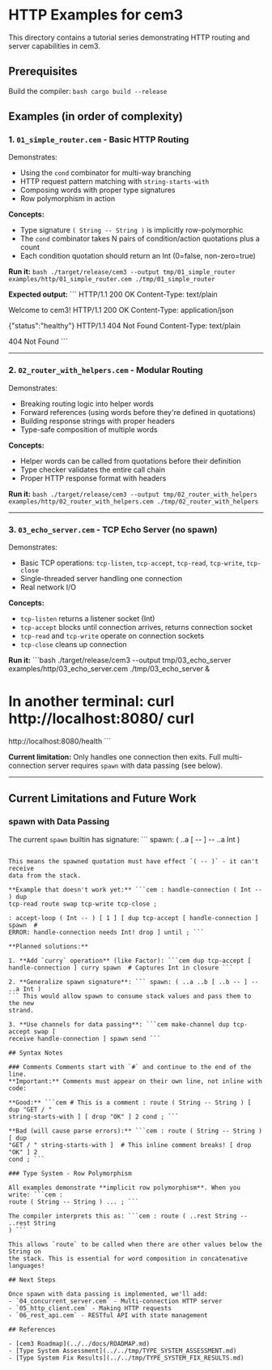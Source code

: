 # HTTP Examples for cem3

This directory contains a tutorial series demonstrating HTTP routing and server
capabilities in cem3.

## Prerequisites

Build the compiler: ```bash cargo build --release ```

## Examples (in order of complexity)

### 1. `01_simple_router.cem` - Basic HTTP Routing

Demonstrates:
- Using the `cond` combinator for multi-way branching
- HTTP request pattern matching with `string-starts-with`
- Composing words with proper type signatures
- Row polymorphism in action

**Concepts:**
- Type signature `( String -- String )` is implicitly row-polymorphic
- The `cond` combinator takes N pairs of condition/action quotations plus a
  count
- Each condition quotation should return an Int (0=false, non-zero=true)

**Run it:** ```bash ./target/release/cem3 --output tmp/01_simple_router
examples/http/01_simple_router.cem ./tmp/01_simple_router ```

**Expected output:** ``` HTTP/1.1 200 OK Content-Type: text/plain

Welcome to cem3! HTTP/1.1 200 OK Content-Type: application/json

{"status":"healthy"} HTTP/1.1 404 Not Found Content-Type: text/plain

404 Not Found ```

---

### 2. `02_router_with_helpers.cem` - Modular Routing

Demonstrates:
- Breaking routing logic into helper words
- Forward references (using words before they're defined in quotations)
- Building response strings with proper headers
- Type-safe composition of multiple words

**Concepts:**
- Helper words can be called from quotations before their definition
- Type checker validates the entire call chain
- Proper HTTP response format with headers

**Run it:** ```bash ./target/release/cem3 --output tmp/02_router_with_helpers
examples/http/02_router_with_helpers.cem ./tmp/02_router_with_helpers ```

---

### 3. `03_echo_server.cem` - TCP Echo Server (no spawn)

Demonstrates:
- Basic TCP operations: `tcp-listen`, `tcp-accept`, `tcp-read`, `tcp-write`,
  `tcp-close`
- Single-threaded server handling one connection
- Real network I/O

**Concepts:**
- `tcp-listen` returns a listener socket (Int)
- `tcp-accept` blocks until connection arrives, returns connection socket
- `tcp-read` and `tcp-write` operate on connection sockets
- `tcp-close` cleans up connection

**Run it:** ```bash ./target/release/cem3 --output tmp/03_echo_server
examples/http/03_echo_server.cem ./tmp/03_echo_server &

# In another terminal: curl http://localhost:8080/ curl
http://localhost:8080/health ```

**Current limitation:** Only handles one connection then exits. Full
multi-connection server requires `spawn` with data passing (see below).

---

## Current Limitations and Future Work

### spawn with Data Passing

The current `spawn` builtin has signature: ``` spawn: ( ..a [ -- ] -- ..a Int )
```

This means the spawned quotation must have effect `( -- )` - it can't receive
data from the stack.

**Example that doesn't work yet:** ```cem : handle-connection ( Int -- ) dup
tcp-read route swap tcp-write tcp-close ;

: accept-loop ( Int -- ) [ 1 ] [ dup tcp-accept [ handle-connection ] spawn  #
ERROR: handle-connection needs Int! drop ] until ; ```

**Planned solutions:**

1. **Add `curry` operation** (like Factor): ```cem dup tcp-accept [
handle-connection ] curry spawn  # Captures Int in closure ```

2. **Generalize spawn signature**: ``` spawn: ( ..a ..b [ ..b -- ] -- ..a Int )
``` This would allow spawn to consume stack values and pass them to the new
strand.

3. **Use channels for data passing**: ```cem make-channel dup tcp-accept swap [
receive handle-connection ] spawn send ```

## Syntax Notes

### Comments Comments start with `#` and continue to the end of the line.
**Important:** Comments must appear on their own line, not inline with code:

**Good:** ```cem # This is a comment : route ( String -- String ) [ dup "GET / "
string-starts-with ] [ drop "OK" ] 2 cond ; ```

**Bad (will cause parse errors):** ```cem : route ( String -- String ) [ dup
"GET / " string-starts-with ]  # This inline comment breaks! [ drop "OK" ] 2
cond ; ```

### Type System - Row Polymorphism

All examples demonstrate **implicit row polymorphism**. When you write: ```cem :
route ( String -- String ) ... ; ```

The compiler interprets this as: ```cem : route ( ..rest String -- ..rest String
) ```

This allows `route` to be called when there are other values below the String on
the stack. This is essential for word composition in concatenative languages!

## Next Steps

Once spawn with data passing is implemented, we'll add:
- `04_concurrent_server.cem` - Multi-connection HTTP server
- `05_http_client.cem` - Making HTTP requests
- `06_rest_api.cem` - RESTful API with state management

## References

- [cem3 Roadmap](../../docs/ROADMAP.md)
- [Type System Assessment](../../tmp/TYPE_SYSTEM_ASSESSMENT.md)
- [Type System Fix Results](../../tmp/TYPE_SYSTEM_FIX_RESULTS.md)
